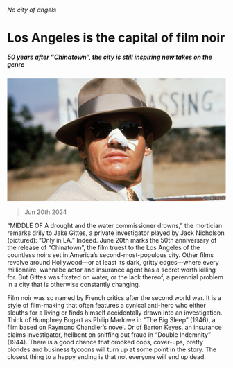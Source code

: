 ###### No city of angels

# Los Angeles is the capital of film noir 

##### 50 years after “Chinatown”, the city is still inspiring new takes on the genre 

![image](images/20240622_CUP502.jpg) 

> Jun 20th 2024 

“MIDDLE OF A drought and the water commissioner drowns,” the mortician remarks drily to Jake Gittes, a private investigator played by Jack Nicholson (pictured): “Only in LA.” Indeed. June 20th marks the 50th anniversary of the release of “Chinatown”, the film truest to the Los Angeles of the countless noirs set in America’s second-most-populous city. Other films revolve around Hollywood—or at least its dark, gritty edges—where every millionaire, wannabe actor and insurance agent has a secret worth killing for. But Gittes was fixated on water, or the lack thereof, a perennial problem in a city that is otherwise constantly changing. 

Film noir was so named by French critics after the second world war. It is a style of film-making that often features a cynical anti-hero who either sleuths for a living or finds himself accidentally drawn into an investigation. Think of Humphrey Bogart as Philip Marlowe in “The Big Sleep” (1946), a film based on Raymond Chandler’s novel. Or of Barton Keyes, an insurance claims investigator, hellbent on sniffing out fraud in “Double Indemnity” (1944). There is a good chance that crooked cops, cover-ups, pretty blondes and business tycoons will turn up at some point in the story. The closest thing to a happy ending is that not everyone will end up dead. 

